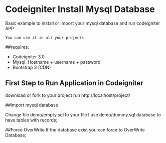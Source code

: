 # Codeigniter Install Mysql Database

Basic example to install or import your mysql database and run codeigniter APP

```You can use it in all your projects```

##requires:
- Codeigniter 3.0
- Mysql: Hostname + username + password
- Bootstrap 3 (CDN)

## First Step to Run Application in Codeigniter
download or fork to your project
run
http://localhost/project/

##import mysql database

Change file demo/empty.sql to your file
I use demo/dummy.sql database to have tables with records;

##Force OverWrite
If the database exist you can force to OverWrite Database;


